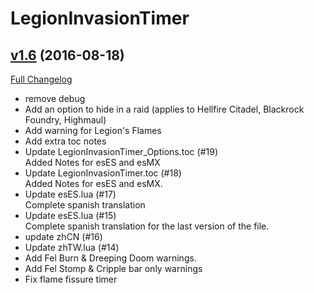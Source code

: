 # LegionInvasionTimer

## [v1.6](https://github.com/funkydude/LegionInvasionTimer/tree/v1.6) (2016-08-18) [](#top)
[Full Changelog](https://github.com/funkydude/LegionInvasionTimer/compare/v1.5...v1.6)

-   remove debug  
-   Add an option to hide in a raid (applies to Hellfire Citadel, Blackrock Foundry, Highmaul)  
-   Add warning for Legion's Flames  
-   Add extra toc notes  
-   Update LegionInvasionTimer_Options.toc (#19)  
    Added Notes for esES and esMX  
-   Update LegionInvasionTimer.toc (#18)  
    Added Notes for esES and esMX.  
-   Update esES.lua (#17)  
    Complete spanish translation  
-   Update esES.lua (#15)  
    Complete spanish translation for the last version of the file.  
-   update zhCN (#16)  
-   Update zhTW.lua (#14)  
-   Add Fel Burn & Dreeping Doom warnings.  
-   Add Fel Stomp & Cripple bar only warnings  
-   Fix flame fissure timer  

